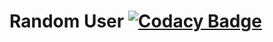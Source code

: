 # Random User [![Codacy Badge](https://api.codacy.com/project/badge/Grade/4f706e62fc92423c8dcf8e9a5f44bcd5)](https://www.codacy.com?utm_source=github.com&amp;utm_medium=referral&amp;utm_content=bixnel/bitnic_random_user_api&amp;utm_campaign=Badge_Grade)
